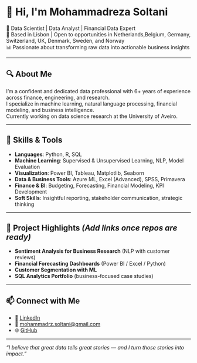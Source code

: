 # 👋 Hi, I'm Mohammadreza Soltani

🎯 Data Scientist | Data Analyst | Financial Data Expert  
📍 Based in Lisbon | Open to opportunities in Netherlands,Belgium, Germany, Switzerland, UK, Denmark, Sweden, and Norway  
📊 Passionate about transforming raw data into actionable business insights  

---

## 🔍 About Me

I’m a confident and dedicated data professional with 6+ years of experience across finance, engineering, and research.  
I specialize in machine learning, natural language processing, financial modeling, and business intelligence.  
Currently working on data science research at the University of Aveiro.

---

## 💼 Skills & Tools

- **Languages**: Python, R, SQL  
- **Machine Learning**: Supervised & Unsupervised Learning, NLP, Model Evaluation  
- **Visualization**: Power BI, Tableau, Matplotlib, Seaborn  
- **Data & Business Tools**: Azure ML, Excel (Advanced), SPSS, Primavera  
- **Finance & BI**: Budgeting, Forecasting, Financial Modeling, KPI Development  
- **Soft Skills**: Insightful reporting, stakeholder communication, strategic thinking  

---

## 📁 Project Highlights *(Add links once repos are ready)*

- **Sentiment Analysis for Business Research** (NLP with customer reviews)  
- **Financial Forecasting Dashboards** (Power BI / Excel / Python)  
- **Customer Segmentation with ML**  
- **SQL Analytics Portfolio** (business-focused case studies)

---

## 📫 Connect with Me

- 💼 [LinkedIn](https://www.linkedin.com/in/YOUR_USERNAME)  
- 📧 mohammadrz.soltani@gmail.com  
- 🌐 [GitHub](https://github.com/Mohamadreza-Soltaniiii)

---

_“I believe that great data tells great stories — and I turn those stories into impact.”_

